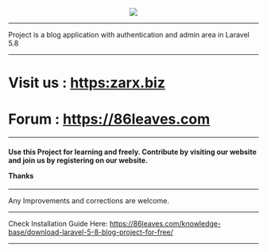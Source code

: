 <p align="center"><img src="https://laravel.com/assets/img/components/logo-laravel.svg"></p>

<hr>
Project is a blog application with authentication and admin area in Laravel 5.8
<hr>
<h1>Visit us : <a href='https://arrowempire.com' target="_blank">https:zarx.biz</a></h1>
<h1>Forum : <a href='https://86leaves.com' target="_blank">https://86leaves.com</a></h1>
<hr>
<h4>Use this Project for learning and freely. Contribute by visiting our website and join us by registering on our website.

Thanks
</h4>
<hr>
Any Improvements and corrections are welcome.


<hr>

Check Installation Guide Here:
https://86leaves.com/knowledge-base/download-laravel-5-8-blog-project-for-free/

<hr>
